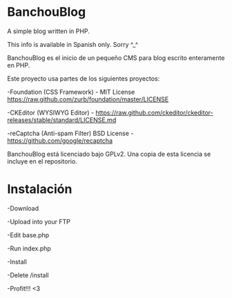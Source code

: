 BanchouBlog
=========

A simple blog written in PHP.

This info is available in Spanish only. Sorry ^_^

BanchouBlog es el inicio de un pequeño CMS para blog escrito enteramente en PHP.

Este proyecto usa partes de los siguientes proyectos:

-Foundation (CSS Framework) - MIT License <https://raw.github.com/zurb/foundation/master/LICENSE>

-CKEditor (WYSIWYG Editor) - <https://raw.github.com/ckeditor/ckeditor-releases/stable/standard/LICENSE.md>

-reCaptcha (Anti-spam Filter) BSD License - <https://github.com/google/recaptcha>

BanchouBlog está licenciado bajo GPLv2. Una copia de esta licencia se incluye en el repositorio.

Instalación
=========

-Download

-Upload into your FTP

-Edit base.php

-Run index.php

-Install

-Delete /install

-Profit!!! <3